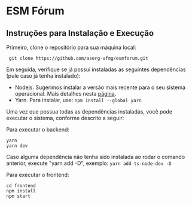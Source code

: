 # ESM Fórum

## Instruções para Instalação e Execução

Primeiro, clone o repositório para sua máquina local:

``` git clone https://github.com/aserg-ufmg/esmforum.git```

Em seguida, verifique se já possui instaladas as seguintes dependências (pule caso já tenha instalado):

- Nodejs. Sugerimos instalar a versão mais recente para o seu sistema operacional. Mais detalhes nesta [página](https://nodejs.org/en/download).
- Yarn.  Para instalar, use: ``` npm install --global yarn ```

Uma vez que possua todas as dependências instaladas, você pode executar o sistema, conforme descrito a seguir:

Para executar o backend:

```
yarn
yarn dev
```
Caso alguma dependência não tenha sido instalada ao rodar o comando anterior, execute "yarn add <dependencia> -D", exemplo: ``` yarn add ts-node-dev -D ```

Para executar o frontend:

```
cd frontend
npm install
npm start
```

